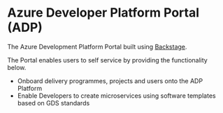# Azure Developer Platform Portal (ADP)

The Azure Development Platform Portal built using [Backstage](https://backstage.io/).

The Portal enables users to self service by providing the functionality below.

- Onboard delivery programmes, projects and users onto the ADP Platform
- Enable Developers to create microservices using software templates based on GDS standards
